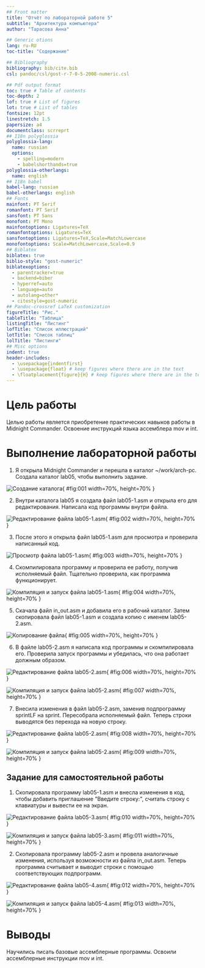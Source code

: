 ```yaml
---
## Front matter
title: "Отчёт по лабораторной работе 5"
subtitle: "Архитектура компьютера"
author: "Тарасова Анна"

## Generic otions
lang: ru-RU
toc-title: "Содержание"

## Bibliography
bibliography: bib/cite.bib
csl: pandoc/csl/gost-r-7-0-5-2008-numeric.csl

## Pdf output format
toc: true # Table of contents
toc-depth: 2
lof: true # List of figures
lot: true # List of tables
fontsize: 12pt
linestretch: 1.5
papersize: a4
documentclass: scrreprt
## I18n polyglossia
polyglossia-lang:
  name: russian
  options:
	- spelling=modern
	- babelshorthands=true
polyglossia-otherlangs:
  name: english
## I18n babel
babel-lang: russian
babel-otherlangs: english
## Fonts
mainfont: PT Serif
romanfont: PT Serif
sansfont: PT Sans
monofont: PT Mono
mainfontoptions: Ligatures=TeX
romanfontoptions: Ligatures=TeX
sansfontoptions: Ligatures=TeX,Scale=MatchLowercase
monofontoptions: Scale=MatchLowercase,Scale=0.9
## Biblatex
biblatex: true
biblio-style: "gost-numeric"
biblatexoptions:
  - parentracker=true
  - backend=biber
  - hyperref=auto
  - language=auto
  - autolang=other*
  - citestyle=gost-numeric
## Pandoc-crossref LaTeX customization
figureTitle: "Рис."
tableTitle: "Таблица"
listingTitle: "Листинг"
lofTitle: "Список иллюстраций"
lotTitle: "Список таблиц"
lolTitle: "Листинги"
## Misc options
indent: true
header-includes:
  - \usepackage{indentfirst}
  - \usepackage{float} # keep figures where there are in the text
  - \floatplacement{figure}{H} # keep figures where there are in the text
---
```


# Цель работы

Целью работы является приобретение практических навыков работы в Midnight Commander. 
Освоение инструкций языка ассемблера mov и int.

# Выполнение лабораторной работы

1. Я открыла Midnight Commander и перешла в каталог ~/work/arch-pc. Создала каталог lab05, чтобы выполнить задание.

![Создание каталога](image/01.png){ #fig:001 width=70%, height=70% }

2. Внутри каталога lab05 я создала файл lab05-1.asm и открыла его для редактирования. Написала код программы внутри файла.

![Редактирование файла lab05-1.asm](image/02.png){ #fig:002 width=70%, height=70% }

3. После этого я открыла файл lab05-1.asm для просмотра и проверила написанный код.

![Просмотр файла lab05-1.asm](image/03.png){ #fig:003 width=70%, height=70% }

4. Скомпилировала программу и проверила ее работу, получив исполняемый файл. Тщательно проверила, как программа функционирует.

![Компиляция и запуск файла lab05-1.asm](image/04.png){ #fig:004 width=70%, height=70% }

5. Скачала файл in_out.asm и добавила его в рабочий каталог. Затем скопировала файл lab05-1.asm и создала копию с именем lab05-2.asm.

![Копирование файла](image/05.png){ #fig:005 width=70%, height=70% }

6. В файле lab05-2.asm я написала код программы и скомпилировала его. Проверила запуск программы и убедилась, что она работает должным образом.

![Редактирование файла lab05-2.asm](image/06.png){ #fig:006 width=70%, height=70% }

![Компиляция и запуск файла lab05-2.asm](image/07.png){ #fig:007 width=70%, height=70% }

7. Внесила изменения в файл lab05-2.asm, заменив подпрограмму sprintLF на sprint. Пересобрала исполняемый файл. Теперь строки выводятся без перехода на новую строку.

![Редактирование файла lab05-2.asm](image/08.png){ #fig:008 width=70%, height=70% }

![Компиляция и запуск файла lab05-2.asm](image/09.png){ #fig:009 width=70%, height=70% }

## Задание для самостоятельной работы

1. Скопировала программу lab05-1.asm и внесла изменения в код, чтобы добавить приглашение "Введите строку:", считать строку с клавиатуры и вывести ее на экран.

![Редактирование файла lab05-3.asm](image/10.png){ #fig:010 width=70%, height=70% }

![Компиляция и запуск файла lab05-3.asm](image/11.png){ #fig:011 width=70%, height=70% }

2. Скопировала программу lab05-2.asm и провела аналогичные изменения, используя возможности из файла in_out.asm. Теперь программа считывает и выводит строки с помощью соответствующих подпрограмм.

![Редактирование файла lab05-4.asm](image/12.png){ #fig:012 width=70%, height=70% }

![Компиляция и запуск файла lab05-4.asm](image/13.png){ #fig:013 width=70%, height=70% }

# Выводы

Научились писать базовые ассемблерные программы. Освоили ассемблерные инструкции mov и int.